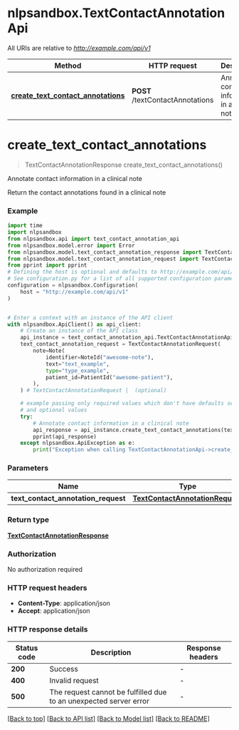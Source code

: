 # nlpsandbox.TextContactAnnotationApi

All URIs are relative to *http://example.com/api/v1*

Method | HTTP request | Description
------------- | ------------- | -------------
[**create_text_contact_annotations**](TextContactAnnotationApi.md#create_text_contact_annotations) | **POST** /textContactAnnotations | Annotate contact information in a clinical note


# **create_text_contact_annotations**
> TextContactAnnotationResponse create_text_contact_annotations()

Annotate contact information in a clinical note

Return the contact annotations found in a clinical note

### Example

```python
import time
import nlpsandbox
from nlpsandbox.api import text_contact_annotation_api
from nlpsandbox.model.error import Error
from nlpsandbox.model.text_contact_annotation_response import TextContactAnnotationResponse
from nlpsandbox.model.text_contact_annotation_request import TextContactAnnotationRequest
from pprint import pprint
# Defining the host is optional and defaults to http://example.com/api/v1
# See configuration.py for a list of all supported configuration parameters.
configuration = nlpsandbox.Configuration(
    host = "http://example.com/api/v1"
)


# Enter a context with an instance of the API client
with nlpsandbox.ApiClient() as api_client:
    # Create an instance of the API class
    api_instance = text_contact_annotation_api.TextContactAnnotationApi(api_client)
    text_contact_annotation_request = TextContactAnnotationRequest(
        note=Note(
            identifier=NoteId("awesome-note"),
            text="text_example",
            type="type_example",
            patient_id=PatientId("awesome-patient"),
        ),
    ) # TextContactAnnotationRequest |  (optional)

    # example passing only required values which don't have defaults set
    # and optional values
    try:
        # Annotate contact information in a clinical note
        api_response = api_instance.create_text_contact_annotations(text_contact_annotation_request=text_contact_annotation_request)
        pprint(api_response)
    except nlpsandbox.ApiException as e:
        print("Exception when calling TextContactAnnotationApi->create_text_contact_annotations: %s\n" % e)
```


### Parameters

Name | Type | Description  | Notes
------------- | ------------- | ------------- | -------------
 **text_contact_annotation_request** | [**TextContactAnnotationRequest**](TextContactAnnotationRequest.md)|  | [optional]

### Return type

[**TextContactAnnotationResponse**](TextContactAnnotationResponse.md)

### Authorization

No authorization required

### HTTP request headers

 - **Content-Type**: application/json
 - **Accept**: application/json


### HTTP response details
| Status code | Description | Response headers |
|-------------|-------------|------------------|
**200** | Success |  -  |
**400** | Invalid request |  -  |
**500** | The request cannot be fulfilled due to an unexpected server error |  -  |

[[Back to top]](#) [[Back to API list]](../README.md#documentation-for-api-endpoints) [[Back to Model list]](../README.md#documentation-for-models) [[Back to README]](../README.md)

